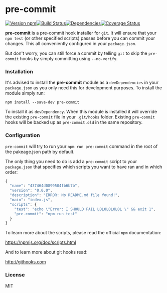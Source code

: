 # pre-commit

[![Version npm][version]](http://browsenpm.org/package/pre-commit)[![Build Status][build]](https://travis-ci.org/observing/pre-commit)[![Dependencies][david]](https://david-dm.org/observing/pre-commit)[![Coverage Status][cover]](https://coveralls.io/r/observing/pre-commit?branch=master)

[version]: http://img.shields.io/npm/v/pre-commit.svg?style=flat-square
[build]: http://img.shields.io/travis/observing/pre-commit/master.svg?style=flat-square
[david]: https://img.shields.io/david/observing/pre-commit.svg?style=flat-square
[cover]: http://img.shields.io/coveralls/observing/pre-commit/master.svg?style=flat-square

**pre-commit** is a pre-commit hook installer for `git`. It will ensure that
your `npm test` (or other specified scripts) passes before you can commit your
changes. This all conveniently configured in your `package.json`.

But don't worry, you can still force a commit by telling `git` to skip the
`pre-commit` hooks by simply committing using `--no-verify`.

### Installation

It's advised to install the **pre-commit** module as a `devDependencies` in your
`package.json` as you only need this for development purposes. To install the
module simply run:

```
npm install --save-dev pre-commit
```

To install it as `devDependency`. When this module is installed it will override
the existing `pre-commit` file in your `.git/hooks` folder. Existing
`pre-commit` hooks will be backed up as `pre-commit.old` in the same repository.

### Configuration

`pre-commit` will try to run your `npm run pre-commit` command in the root of the pakeage.json
path by default.

The only thing you need to do is add a `pre-commit` script to your `package.json`
that specifies which scripts you want to have ran and in which order:

```js
{
  "name": "437464d0899504fb6b7b",
  "version": "0.0.0",
  "description": "ERROR: No README.md file found!",
  "main": "index.js",
  "scripts": {
    "test": "echo \"Error: I SHOULD FAIL LOLOLOLOLOL \" && exit 1",
    "pre-commit": "npm run test"
  }
}
```

To learn
more about the scripts, please read the official `npm` documentation:

https://npmjs.org/doc/scripts.html

And to learn more about git hooks read:

http://githooks.com

### License

MIT
